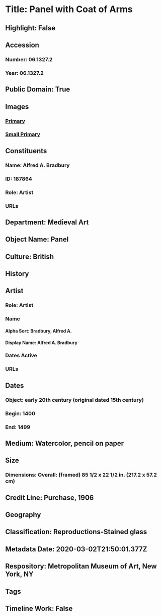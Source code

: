# Title: Panel with Coat of Arms
## Highlight: False
## Accession
### Number: 06.1327.2
### Year: 06.1327.2
## Public Domain: True
## Images
### [Primary](https://images.metmuseum.org/CRDImages/md/original/tem061327-2.jpg)
### [Small Primary](https://images.metmuseum.org/CRDImages/md/web-large/tem061327-2.jpg)
## Constituents
### Name: Alfred A. Bradbury
### ID: 187864
### Role: Artist
### URLs
## Department: Medieval Art
## Object Name: Panel
## Culture: British
## History
## Artist
### Role: Artist
### Name
#### Alpha Sort: Bradbury, Alfred A.
#### Display Name: Alfred A. Bradbury
### Dates Active
### URLs
## Dates
### Object: early 20th century (original dated 15th century)
### Begin: 1400
### End: 1499
## Medium: Watercolor, pencil on paper
## Size
### Dimensions: Overall: (framed) 85 1/2 x 22 1/2 in. (217.2 x 57.2 cm)
## Credit Line: Purchase, 1906
## Geography
## Classification: Reproductions-Stained glass
## Metadata Date: 2020-03-02T21:50:01.377Z
## Respository: Metropolitan Museum of Art, New York, NY
## Tags
## Timeline Work: False